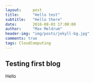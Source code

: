 ```yaml
---
layout:     post
title:      "Hello test"
subtitle:   "Hello there"
date:       2016-08-03 17:00:00
author:     "Max Meldrum"
header-img: "img/posts/jekyll-bg.jpg"
comments: true
tags: CloudComputing
---
```


## Testing first blog

Hello

